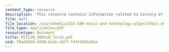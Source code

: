 ```yaml
---
content_type: resource
description: 'This resource contains information related to history of Iannis Xenakis.  '
file: null
file_location: /coursemedia/21m-380-music-and-technology-algorithmic-and-generative-music-spring-2010/f9ad2698d230b2eb18f7f4f419eb34ea_MIT21M_380S10_lec12.pdf
file_type: application/pdf
resourcetype: Document
title: MIT21M_380S10_lec12.pdf
uid: f9ad2698-d230-b2eb-18f7-f4f419eb34ea
---
```

